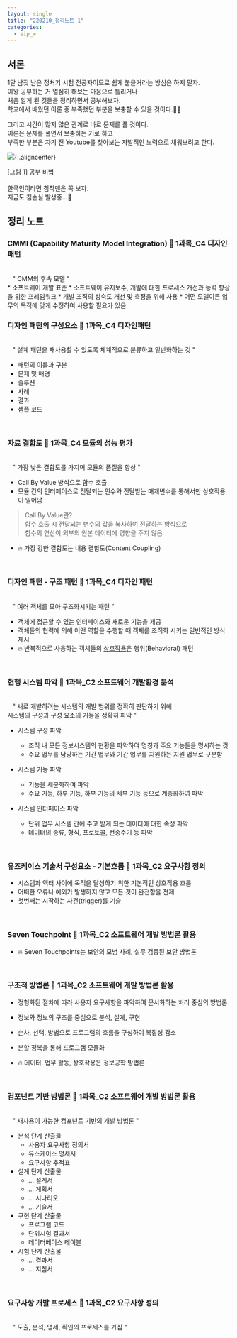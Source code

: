 ```yaml
---
layout: single
title: "220210_정리노트 1"
categories:
  - eip_w
---
```


<style>
img.aligncenter{display:block;margin:0 auto}
  </style>

## 서론

1달 남짓 남은 정처기 시험 전공자이므로 쉽게 붙을거라는 방심은 하지 말자.<br>
이왕 공부하는 거 열심히 해보는 마음으로 틀리거나<br> 처음 알게 된 것들을 정리하면서 공부해보자.<br>
학교에서 배웠던 이론 중 부족했던 부분을 보충할 수 있을 것이다.🥰🥰<br>

그리고 시간이 많지 않은 관계로 바로 문제를 풀 것이다.<br>
이론은 문제를 풀면서 보충하는 거로 하고<br>
부족한 부분은 자기 전 Youtube를 찾아보는 자발적인 노력으로 채워보려고 한다.

![](/assets/images/posting/eip_w_220210/picture1.png){:.aligncenter}
<figcaption> [그림 1] 공부 비법</figcaption>

<br>
한국인이라면 침착맨은 꼭 보자.<br>
지금도 침손실 발생중...🥺

## 정리 노트

<h3>CMMI (Capability Maturity Model Integration)<caption1> 📘 1과목_C4 디자인패턴</caption1></h3>


<br>
&nbsp;&nbsp; <daon> " CMM의 후속 모델 " </daon>
<br>
* 소프트웨어 개발 표준
* 소프트웨어 유지보수, 개발에 대한 프로세스 개선과 능력 향상을 위한 프레임워크
* 개발 조직의 성숙도 개선 및 측정을 위해 사용
* 어떤 모델이든 업무의 목적에 맞게 수정하여 사용할 필요가 있음

<br>
<h3>디자인 패턴의 구성요소<caption1> 📘 1과목_C4 디자인패턴</caption1></h3>
<br>
&nbsp;&nbsp; <daon> " 설계 패턴을 재사용할 수 있도록 체계적으로 분류하고 일반화하는 것 " </daon>
<br>

* 패턴의 이름과 구분
* 문제 및 배경
* 솔루션
* 사례
* 결과
* 샘플 코드

<br>
<h3>자료 결합도<caption1> 📘 1과목_C4 모듈의 성능 평가</caption1></h3>
<br>
&nbsp;&nbsp; <daon> " 가장 낮은 결합도를 가지며 모듈의 품질을 향상 " </daon>
<br>

* Call By Value 방식으로 함수 호출
* 모듈 간의 인터페이스로 전달되는 인수와 전달받는 매개변수를 통해서만 상호작용이 일어남

> Call By Value란?<br>
> 함수 호출 시 전달되는 변수의 값을 복사하여 전달하는 방식으로<br>
> 함수의 연산이 외부의 원본 데이터에 영향을 주지 않음

* 🔥 가장 강한 결합도는 <span id="mus">내용 결합도(Content Coupling)</span>

<br>
<h3>디자인 패턴 - 구조 패턴<caption1> 📘 1과목_C4 디자인 패턴</caption1></h3>
<br>
&nbsp;&nbsp; <daon> " 여러 객체를 모아 구조화시키는 패턴 " </daon>
<br>

* 객체에 접근할 수 있는 인터페이스와 새로운 기능을 제공
* 객체들의 협력에 의해 어떤 역할을 수행할 때 객체를 조직화 시키는 일반적인 방식 제시
* 🔥 반복적으로 사용하는 객체들의 <u>상호작용</u>은 <span id="mus">행위(Behavioral) 패턴</span>


<br>
<h3>현행 시스템 파악<caption1> 📘 1과목_C2 소프트웨어 개발환경 분석</caption1></h3>
<br>
&nbsp;&nbsp; <daon> " 새로 개발하려는 시스템의 개발 범위를 정확히 판단하기 위해<br> 시스템의 구성과 구성 요소의 기능을 정확히 파악 " </daon>
<br>

+ 시스템 구성 파악 
  - 조직 내 모든 정보시스템의 현황을 파악하여 명칭과 주요 기능들을 명시하는 것
  - 주요 업무를 담당하는 기간 업무와 기간 업무를 지원하는 지원 업무로 구분함

+ 시스템 기능 파악
  - 기능을 세분화하여 파악
  - 주요 기능, 하부 기능, 하부 기능의 세부 기능 등으로 계층화하여 파악

+ 시스템 인터페이스 파악
  - 단위 업무 시스템 간에 주고 받게 되는 데이터에 대한 속성 파악
  - 데이터의 종류, 형식, 프로토콜, 전송주기 등 파악


<br>
<h3>유즈케이스 기술서 구성요소 - 기본흐름<caption1> 📘 1과목_C2 요구사항 정의</caption1></h3>

* 시스템과 액터 사이에 목적을 달성하기 위한 기본적인 상호작용 흐름
* 어떠한 오류나 예외가 발생하지 않고 모든 것이 완전함을 전제
* 첫번째는 시작하는 사건(trigger)를 기술
  
<br>
<h3>Seven Touchpoint<caption1> 📘 1과목_C2 소프트웨어 개발 방법론 활용</caption1></h3>

* 🔥 <span id="mus">Seven Touchpoints</span>는 보안의 모범 사례, 실무 검증된 보안 방법론

<br>
<h3>구조적 방법론<caption1> 📘 1과목_C2 소프트웨어 개발 방법론 활용</caption1></h3>

* 정형화된 절차에 따라 사용자 요구사항을 파악하여 문서화하는 처리 중심의 방법론
* 정보와 정보의 구조를 중심으로 분석, 설계, 구현
* 순차, 선택, 방법으로 프로그램의 흐름을 구성하여 복잡성 감소
* 분할 정복을 통해 프로그램 모듈화

* 🔥 데이터, 업무 활동, 상호작용은 <span id="mus">정보공학 방법론</span>

<br>
<h3>컴포넌트 기반 방법론<caption1> 📘 1과목_C2 소프트웨어 개발 방법론 활용</caption1></h3>
<br>
&nbsp;&nbsp; <daon> " 재사용이 가능한 컴포넌트 기반의 개발 방법론 " </daon>
<br>

+ 분석 단계 산출물
  - 사용자 요구사항 정의서
  - 유스케이스 명세서
  - 요구사항 추적표
+ 설계 단계 산출물
  - ... 설계서
  - ... 계획서
  - ... 시나리오
  - ... 기술서
+ 구현 단계 산출물
  - 프로그램 코드
  - 단위시험 결과서
  - 데이터베이스 테이블
+ 시험 단계 산출물
  - ... 결과서
  - ... 지침서

<br>
<h3>요구사항 개발 프로세스<caption1> 📘 1과목_C2 요구사항 정의</caption1></h3>
<br>
&nbsp;&nbsp; <daon> " 도출, 분석, 명세, 확인의 프로세스를 가짐 " </daon>
<br>